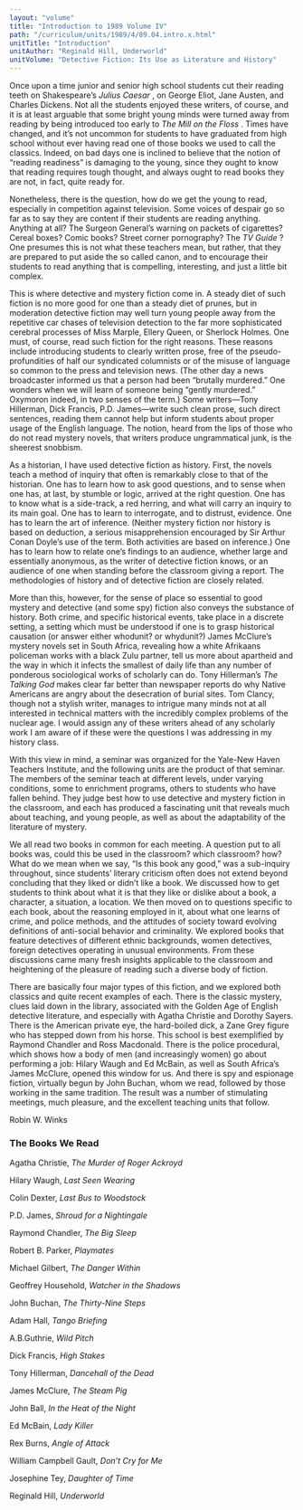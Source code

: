 ```yaml
---
layout: "volume"
title: "Introduction to 1989 Volume IV"
path: "/curriculum/units/1989/4/89.04.intro.x.html"
unitTitle: "Introduction"
unitAuthor: "Reginald Hill, Underworld"
unitVolume: "Detective Fiction: Its Use as Literature and History"
---
```

<body>
<p>
Once upon a time junior and senior high school students cut their reading teeth on Shakespeare’s
<i>
Julius
</i>
<i>
Caesar
</i>
, on George Eliot, Jane Austen, and Charles Dickens. Not all the students enjoyed these writers, of course, and it is at least arguable that some bright young minds were turned away from reading by being introduced too early to
<i>
The
</i>
<i>
Mill
</i>
<i>
on the
</i>
<i>
Floss
</i>
. Times have changed, and it’s not uncommon for students to have graduated from high school without ever having read one of those books we used to call the classics. Indeed, on bad days one is inclined to believe that the notion of “reading readiness” is damaging to the young, since they ought to know that reading requires tough thought, and always ought to read books they are not, in fact, quite ready for.
</p>
<p>
Nonetheless, there is the question, how do we get the young to read, especially in competition against television. Some voices of despair go so far as to say they are content if their students are reading anything. Anything at all? The Surgeon General’s warning on packets of cigarettes? Cereal boxes? Comic books? Street corner pornography? The
<i>
TV
</i>
<i>
Guide
</i>
? One presumes this is not what these teachers mean, but rather, that they are prepared to put aside the so called canon, and to encourage their students to read anything that is compelling, interesting, and just a little bit complex.
</p>
<p>
This is where detective and mystery fiction come in. A steady diet of such fiction is no more good for one than a steady diet of prunes, but in moderation detective fiction may well turn young people away from the repetitive car chases of television detection to the far more sophisticated cerebral processes of Miss Marple, Ellery Queen, or Sherlock Holmes. One must, of course, read such fiction for the right reasons. These reasons include introducing students to clearly written prose, free of the pseudo-profundities of half our syndicated columnists or of the misuse of language so common to the press and television news. (The other day a news broadcaster informed us that a person had been “brutally murdered.” One wonders when we will learn of someone being “gently murdered.” Oxymoron indeed, in two senses of the term.) Some writers—Tony Hillerman, Dick Francis, P.D. James—write such clean prose, such direct sentences, reading them cannot help but inform students about proper usage of the English language. The notion, heard from the lips of those who do not read mystery novels, that writers produce ungrammatical junk, is the sheerest snobbism.
</p>
<p>
As a historian, I have used detective fiction as history. First, the novels teach a method of inquiry that often is remarkably close to that of the historian. One has to learn how to ask good questions, and to sense when one has, at last, by stumble or logic, arrived at the right question. One has to know what is a side-track, a red herring, and what will carry an inquiry to its main goal. One has to learn to interrogate, and to distrust, evidence. One has to learn the art of inference. (Neither mystery fiction nor history is based on deduction, a serious misapprehension encouraged by Sir Arthur Conan Doyle’s use of the term. Both activities are based on inference.) One has to learn how to relate one’s findings to an audience, whether large and essentially anonymous, as the writer of detective fiction knows, or an audience of one when standing before the classroom giving a report. The methodologies of history and of detective fiction are closely related.
</p>
<p>
More than this, however, for the sense of place so essential to good mystery and detective (and some spy) fiction also conveys the substance of history. Both crime, and specific historical events, take place in a discrete setting, a setting which must be understood if one is to grasp historical causation (or answer either whodunit? or whydunit?) James McClure’s mystery novels set in South Africa, revealing how a white Afrikaans policeman works with a black Zulu partner, tell us more about apartheid and the way in which it infects the smallest of daily life than any number of ponderous sociological works of scholarly can do. Tony Hillerman’s
<i>
The
</i>
<i>
Talking
</i>
<i>
God
</i>
makes clear far better than newspaper reports do why Native Americans are angry about the desecration of burial sites. Tom Clancy, though not a stylish writer, manages to intrigue many minds not at all interested in technical matters with the incredibly complex problems of the nuclear age. I would assign any of these writers ahead of any scholarly work I am aware of if these were the questions I was addressing in my history class.
</p>
<p>
With this view in mind, a seminar was organized for the Yale-New Haven Teachers Institute, and the following units are the product of that seminar. The members of the seminar teach at different levels, under varying conditions, some to enrichment programs, others to students who have fallen behind. They judge best how to use detective and mystery fiction in the classroom, and each has produced a fascinating unit that reveals much about teaching, and young people, as well as about the adaptability of the literature of mystery.
</p>
<p>
We all read two books in common for each meeting. A question put to all books was, could this be used in the classroom? which classroom? how? What do we mean when we say, “Is this book any good,” was a sub-inquiry throughout, since students’ literary criticism often does not extend beyond concluding that they liked or didn’t like a book. We discussed how to get students to think about what it is that they like or dislike about a book, a character, a situation, a location. We then moved on to questions specific to each book, about the reasoning employed in it, about what one learns of crime, and police methods, and the attitudes of society toward evolving definitions of anti-social behavior and criminality. We explored books that feature detectives of different ethnic backgrounds, women detectives, foreign detectives operating in unusual environments. From these discussions came many fresh insights applicable to the classroom and heightening of the pleasure of reading such a diverse body of fiction.
</p>
<p>
There are basically four major types of this fiction, and we explored both classics and quite recent examples of each. There is the classic mystery, clues laid down in the library, associated with the Golden Age of English detective literature, and especially with Agatha Christie and Dorothy Sayers. There is the American private eye, the hard-boiled dick, a Zane Grey figure who has stepped down from his horse. This school is best exemplified by Raymond Chandler and Ross Macdonald. There is the police procedural, which shows how a body of men (and increasingly women) go about performing a job: Hilary Waugh and Ed McBain, as well as South Africa’s James McClure, opened this window for us. And there is spy and espionage fiction, virtually begun by John Buchan, whom we read, followed by those working in the same tradition. The result was a number of stimulating meetings, much pleasure, and the excellent teaching units that follow.
</p>
<p>
Robin W. Winks
</p>
<h3>
The Books We Read
</h3>
Agatha Christie,
<i>
The Murder of Roger Ackroyd
</i>
<p>
Hilary Waugh,
<i>
Last Seen Wearing
</i>
</p>
<p>
Colin Dexter,
<i>
Last Bus to Woodstock
</i>
</p>
<p>
P.D. James,
<i>
Shroud for a Nightingale
</i>
</p>
<p>
Raymond Chandler,
<i>
The Big Sleep
</i>
</p>
<p>
Robert B. Parker,
<i>
Playmates
</i>
</p>
<p>
Michael Gilbert,
<i>
The Danger Within
</i>
</p>
<p>
Geoffrey Household,
<i>
Watcher in the Shadows
</i>
</p>
<p>
John Buchan,
<i>
The Thirty-Nine Steps
</i>
</p>
<p>
Adam Hall,
<i>
Tango Briefing
</i>
</p>
<p>
A.B.Guthrie,
<i>
Wild Pitch
</i>
</p>
<p>
Dick Francis,
<i>
High Stakes
</i>
</p>
<p>
Tony Hillerman,
<i>
Dancehall of the Dead
</i>
</p>
<p>
James McClure,
<i>
The Steam Pig
</i>
</p>
<p>
John Ball,
<i>
In the Heat of the Night
</i>
</p>
<p>
Ed McBain,
<i>
Lady Killer
</i>
</p>
<p>
Rex Burns,
<i>
Angle of Attack
</i>
</p>
<p>
William Campbell Gault,
<i>
Don’t Cry for Me
</i>
</p>
<p>
Josephine Tey,
<i>
Daughter of Time
</i>
</p>
<p>
Reginald Hill,
<i>
Underworld
</i>
</p>
</body>